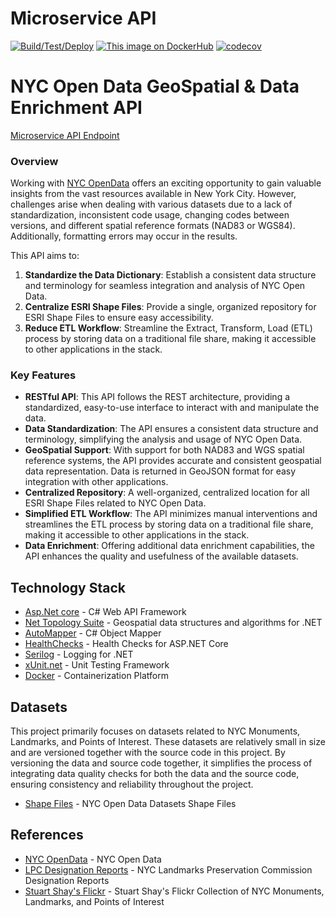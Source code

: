 # Microservice API

[![Build/Test/Deploy](https://github.com/stuartshay/MicroService/actions/workflows/actions.yml/badge.svg)](https://github.com/stuartshay/MicroService/actions/workflows/actions.yml) [![This image on DockerHub](https://img.shields.io/docker/pulls/stuartshay/microservice-api.svg)](https://hub.docker.com/r/stuartshay/microservice-api/) [![codecov](https://codecov.io/gh/stuartshay/MicroService/branch/master/graph/badge.svg?token=bMKXJXK0Q3)](https://codecov.io/gh/stuartshay/MicroService)

# NYC Open Data GeoSpatial & Data Enrichment API

[Microservice API Endpoint](https://microservice-api-w6zlqlyoma-uk.a.run.app/)

### Overview

Working with [NYC OpenData](https://opendata.cityofnewyork.us/) offers an exciting opportunity to gain valuable insights from the vast resources available in New York City. However, challenges arise when dealing with various datasets due to a lack of standardization, inconsistent code usage, changing codes between versions, and different spatial reference formats (NAD83 or WGS84). Additionally, formatting errors may occur in the results.

This API aims to:

1. **Standardize the Data Dictionary**: Establish a consistent data structure and terminology for seamless integration and analysis of NYC Open Data.
2. **Centralize ESRI Shape Files**: Provide a single, organized repository for ESRI Shape Files to ensure easy accessibility.
3. **Reduce ETL Workflow**: Streamline the Extract, Transform, Load (ETL) process by storing data on a traditional file share, making it accessible to other applications in the stack.

### Key Features

- **RESTful API**: This API follows the REST architecture, providing a standardized, easy-to-use interface to interact with and manipulate the data.
- **Data Standardization**: The API ensures a consistent data structure and terminology, simplifying the analysis and usage of NYC Open Data.
- **GeoSpatial Support**: With support for both NAD83 and WGS spatial reference systems, the API provides accurate and consistent geospatial data representation. Data is returned in GeoJSON format for easy integration with other applications.
- **Centralized Repository**: A well-organized, centralized location for all ESRI Shape Files related to NYC Open Data.
- **Simplified ETL Workflow**: The API minimizes manual interventions and streamlines the ETL process by storing data on a traditional file share, making it accessible to other applications in the stack.
- **Data Enrichment**: Offering additional data enrichment capabilities, the API enhances the quality and usefulness of the available datasets.

## Technology Stack

- [Asp.Net core](https://docs.microsoft.com/en-us/aspnet/core/) - C# Web API Framework
- [Net Topology Suite](https://github.com/NetTopologySuite/NetTopologySuite) - Geospatial data structures and algorithms for .NET
- [AutoMapper](https://automapper.org/) - C# Object Mapper
- [HealthChecks](https://github.com/Xabaril/AspNetCore.Diagnostics.HealthChecks) - Health Checks for ASP.NET Core
- [Serilog](https://serilog.net/) - Logging for .NET
- [xUnit.net](https://xunit.net/) - Unit Testing Framework
- [Docker](https://www.docker.com/) - Containerization Platform

## Datasets

This project primarily focuses on datasets related to NYC Monuments, Landmarks, and Points of Interest. These datasets are relatively small in size and are versioned together with the source code in this project. By versioning the data and source code together, it simplifies the process of integrating data quality checks for both the data and the source code, ensuring consistency and reliability throughout the project.

- [Shape Files](/files) - NYC Open Data Datasets Shape Files

## References

- [NYC OpenData](https://opendata.cityofnewyork.us/) - NYC Open Data
- [LPC Designation Reports](https://www.nyc.gov/site/lpc/designations/designation-reports.page) - NYC Landmarks Preservation Commission Designation Reports
- [Stuart Shay's Flickr](https://www.flickr.com/photos/stuartshay) - Stuart Shay's Flickr Collection of NYC Monuments, Landmarks, and Points of Interest
